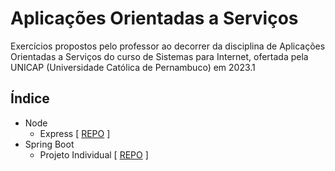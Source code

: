 # Aplicações Orientadas a Serviços

Exercícios propostos pelo professor ao decorrer da disciplina de Aplicações Orientadas a Serviços do curso de Sistemas para Internet, ofertada pela UNICAP (Universidade Católica de Pernambuco) em 2023.1

## Índice

- Node
  - Express [ [REPO]() ]
- Spring Boot
  - Projeto Individual [ [REPO](https://github.com/luizgnclvs/aplicacoes-servicos-unicap/tree/main/servicos-spring-1) ]
